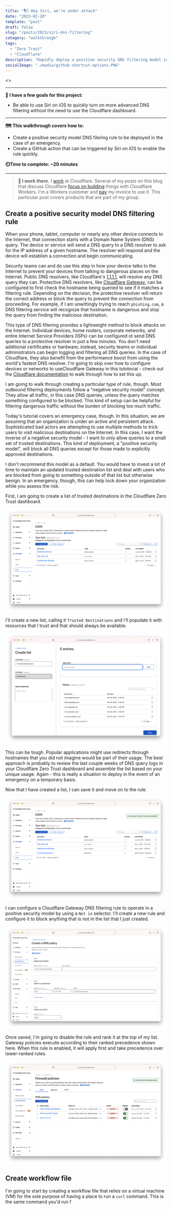 ```yaml
---
title: "🎙️🗄️ Hey Siri, we're under attack"
date: "2023-02-20"
template: "post"
draft: false
slug: "/posts/2023/siri-dns-filtering"
category: "walkthrough"
tags:
  - "Zero Trust"
  - "Cloudflare"
description: "Rapidly deploy a positive security DNS filtering model in an emergency"
socialImage: "./media/github-shortcut-options.PNG"
---
```


<>

---

**🎯 I have a few goals for this project:**

* Be able to use Siri on iOS to quickly turn on more advanced DNS filtering without the need to use the Cloudflare dashboard.

---

**🗺️ This walkthrough covers how to:**

* Create a positive security model DNS filering rule to be deployed in the case of an emergency.
* Create a GitHub action that can be triggered by Siri on iOS to enable the rule quickly.

**⏲️Time to complete: ~20 minutes**

---

> **👔 I work there.** I [work](https://www.linkedin.com/in/samrhea/) at Cloudflare. Several of my posts on this blog that discuss Cloudflare [focus on building](https://blog.samrhea.com/tag/workers/) things with Cloudflare Workers. I'm a Workers customer and [pay](https://twitter.com/LakeAustinBlvd/status/1200380340382191617) my invoice to use it. This particular post covers products that are part of my group.

## Create a positive security model DNS filtering rule

When your phone, tablet, computer or nearly any other device connects to the Internet, that connection starts with a Domain Name System (DNS) query. The device or service will send a DNS query to a DNS resolver to ask for the IP address of a given hostname. The resolver will respond and the device will establish a connection and begin communicating.

Security teams can and do use this step in how your device talks to the Internet to prevent your devices from talking to dangerous places on the Internet. Public DNS resolvers, like Cloudflare's [1.1.1.1](https://1.1.1.1/), will resolve any DNS query they can. Protective DNS resolvers, like [Cloudflare Gateway](https://blog.cloudflare.com/helping-keep-governments-safe-and-secure/#Delivering-a-protective-DNS-resolver), can be configured to first check the hostname being queried to see if it matches a filtering rule. Depending on the decision, the protective resolver will return the correct address or block the query to prevent the connection from proceeding. For example, if I am unwittingly trying to reach `phishing.com`, a DNS filtering service will recognize that hostname is dangerous and stop the query from finding the malicious destination.

This type of DNS filtering provides a lightweight method to block attacks on the Internet. Individual devices, home routers, corporate networks, and entire Internet Service Providers (ISPs) can be configured ot send DNS queries to a protective resolver in just a few minutes. You don't need additional certificates or hardware; instead, security teams or individual administrators can begin logging and filtering all DNS queries. In the case of Cloudflare, they also benefit from the performance boost from using the world's fastest DNS resolver. I'm going to skip over how to configure devices or networks to useCloudflare Gateway in this tutotorial - check out the [Cloudflare documentation](https://developers.cloudflare.com/cloudflare-one/connections/connect-devices/) to walk through how to set this up.

I am going to walk through creating a particular type of rule, though. Most outbound filtering deployments follow a "negative security model" concept. They allow all traffic, in this case DNS queries, unless the query matches something configured to be blocked. This kind of setup can be helpful for filtering dangerous traffic without the burden of blocking too much traffic.

Today's tutorial covers an emergency case, though. In this situation, we are assuming that an organization is under an active and persistent attack. Sophisticated bad actors are attempting to use multiple methods to trick users to visit malicious destinations on the Internet. In this case, I want the inverse of a negative security model - I want to only allow queries to a small set of trusted destinations. This kind of deployment, a "positive security model", will block all DNS queries except for those made to explicitly approved destinations.

I don't recommend this model as a default. You would have to invest a lot of time to maintain an updated trusted destination list and deal with users who are blocked from going to something outside of that list but otherwise benign. In an emergency, though, this can help lock down your organization while you assess the risk.

First, I am going to create a list of trusted destinations in the Cloudflare Zero Trust dashboard.

![New List](./media/initial-lists.png)

I'll create a new list, calling it `Trusted Destinations` and I'll populate it with resources that I trust and that should always be available.

![Create List](./media/create-list.png)

This can be tough. Popular applications might use redirects through hostnames that you did not imagine would be part of their usage. The best approach is probably to review the last couple weeks of DNS query logs in your Cloudflare Zero Trust dashboard and assemble the list based on your unique usage. Again - this is really a situation to deploy in the event of an emergency on a temporary basis.

Now that I have created a list, I can save it and move on to the rule.

![Save List](./media/save-list.png)

I can configure a Cloudflare Gateway DNS filtering rule to operate in a positive security model by using a `Not in` selector. I'll create a new rule and configure it to block anything that is not in the list that I just created.

![Create Rule](./media/create-dns-filter-rule.png)

Once saved, I'm going to disable the rule and rank it at the top of my list. Gateway policies execute according to their ranked precedence shown here. When this rule is enabled, it will apply first and take precedence over lower-ranked rules.

![Save Rule](./media/rank-and-disable-rule.png)

## Create workflow file

I'm going to start by creating a workflow file that relies on a virtual machine (VM) for the sole purpose of having a place to run a `curl` command. This is the same command you'd run f
